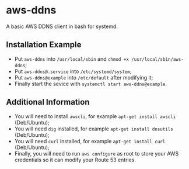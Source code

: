 # aws-ddns
A basic AWS DDNS client in bash for systemd.

## Installation Example
- Put `aws-ddns` into `/usr/local/sbin` and `chmod +x /usr/local/sbin/aws-ddns`;
- Put `aws-ddns@.service` into `/etc/systemd/system`;
- Put `aws-ddns@example` into `/etc/default` after modifying it;
- Finally start the sevice with `systemctl start aws-ddns@example`.

## Additional Information
- You will need to install `awscli`, for example `apt-get install awscli` (Deb/Ubuntu);
- You will need `dig` installed, for example `apt-get install dnsutils` (Deb/Ubuntu);
- You will need `curl` installed, for example `apt-get install curl` (Deb/Ubuntu);
- Finally, you will need to run `aws configure` as root to store your AWS credentials so it can modify your Route 53 entries.
